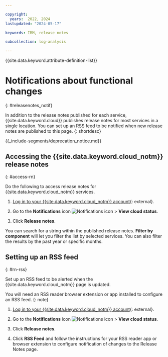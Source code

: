```yaml
---

copyright:
  years:  2022, 2024
lastupdated: "2024-05-17"

keywords: IBM, release notes

subcollection: log-analysis

---
```


{{site.data.keyword.attribute-definition-list}}

# Notifications about functional changes
{: #releasenotes_notif}

In addition to the release notes published for each service, {{site.data.keyword.cloud}} publishes release notes for most services in a single location.  You can set up an RSS feed to be notified when new release notes are published to this page.
{: shortdesc}

<!-- common deprecation notice -->
{{_include-segments/deprecation_notice.md}}

## Accessing the {{site.data.keyword.cloud_notm}} release notes
{: #access-rn}

Do the following to access release notes for {{site.data.keyword.cloud_notm}} services.

1. [Log in to your {{site.data.keyword.cloud_notm}} account](https://cloud.ibm.com/login){: external}.

2. Go to the **Notifications** icon ![Notifications icon](../icons/Notification.svg "Notifications") > **View cloud status**.

3. Click **Release notes**.

You can search for a string within the published release notes. **Filter by component**  will let you filter the list by selected services.  You can also filter the results by the past year or specific months.

## Setting up an RSS feed
{: #rn-rss}

Set up an RSS feed to be alerted when the {{site.data.keyword.cloud_notm}} page is updated.

You will need an RSS reader browser extension or app installed to configure an RSS feed.
{: note}

1. [Log in to your {{site.data.keyword.cloud_notm}} account](https://cloud.ibm.com/login){: external}.

2. Go to the **Notifications** icon ![Notifications icon](../icons/Notification.svg "Notifications") > **View cloud status**.

3. Click **Release notes**.

4. Click **RSS Feed** and follow the instructions for your RSS reader app or browser extension to configure notification of changes to the Release Notes page.

